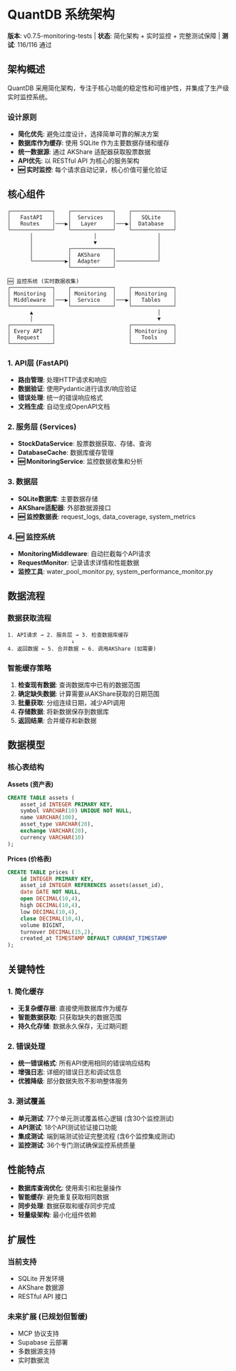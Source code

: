 # QuantDB 系统架构

**版本**: v0.7.5-monitoring-tests | **状态**: 简化架构 + 实时监控 + 完整测试保障 | **测试**: 116/116 通过

## 架构概述

QuantDB 采用简化架构，专注于核心功能的稳定性和可维护性，并集成了生产级实时监控系统。

### 设计原则
- **简化优先**: 避免过度设计，选择简单可靠的解决方案
- **数据库作为缓存**: 使用 SQLite 作为主要数据存储和缓存
- **统一数据源**: 通过 AKShare 适配器获取股票数据
- **API优先**: 以 RESTful API 为核心的服务架构
- **🆕 实时监控**: 每个请求自动记录，核心价值可量化验证

## 核心组件

```
┌─────────────┐    ┌─────────────┐    ┌─────────────┐
│   FastAPI   │    │  Services   │    │   SQLite    │
│   Routes    │───▶│   Layer     │───▶│  Database   │
└─────────────┘    └─────────────┘    └─────────────┘
       │                   │                   │
       │                   ▼                   │
       │           ┌─────────────┐             │
       │           │  AKShare    │             │
       └──────────▶│  Adapter    │─────────────┘
                   └─────────────┘

🆕 监控系统 (实时数据收集)
┌─────────────┐    ┌─────────────┐    ┌─────────────┐
│ Monitoring  │    │ Monitoring  │    │ Monitoring  │
│ Middleware  │───▶│  Service    │───▶│   Tables    │
└─────────────┘    └─────────────┘    └─────────────┘
       ▲                                       │
       │                                       ▼
┌─────────────┐                       ┌─────────────┐
│ Every API   │                       │ Monitoring  │
│  Request    │                       │   Tools     │
└─────────────┘                       └─────────────┘
```

### 1. API层 (FastAPI)
- **路由管理**: 处理HTTP请求和响应
- **数据验证**: 使用Pydantic进行请求/响应验证
- **错误处理**: 统一的错误响应格式
- **文档生成**: 自动生成OpenAPI文档

### 2. 服务层 (Services)
- **StockDataService**: 股票数据获取、存储、查询
- **DatabaseCache**: 数据库缓存管理
- **🆕 MonitoringService**: 监控数据收集和分析

### 3. 数据层
- **SQLite数据库**: 主要数据存储
- **AKShare适配器**: 外部数据源接口
- **🆕 监控数据表**: request_logs, data_coverage, system_metrics

### 4. 🆕 监控系统
- **MonitoringMiddleware**: 自动拦截每个API请求
- **RequestMonitor**: 记录请求详情和性能数据
- **监控工具**: water_pool_monitor.py, system_performance_monitor.py

## 数据流程

### 数据获取流程
```
1. API请求 → 2. 服务层 → 3. 检查数据库缓存
                    ↓
4. 返回数据 ← 5. 合并数据 ← 6. 调用AKShare (如需要)
```

### 智能缓存策略
1. **检查现有数据**: 查询数据库中已有的数据范围
2. **确定缺失数据**: 计算需要从AKShare获取的日期范围
3. **批量获取**: 分组连续日期，减少API调用
4. **存储数据**: 将新数据保存到数据库
5. **返回结果**: 合并缓存和新数据

## 数据模型

### 核心表结构

**Assets (资产表)**
```sql
CREATE TABLE assets (
    asset_id INTEGER PRIMARY KEY,
    symbol VARCHAR(10) UNIQUE NOT NULL,
    name VARCHAR(100),
    asset_type VARCHAR(20),
    exchange VARCHAR(20),
    currency VARCHAR(10)
);
```

**Prices (价格表)**
```sql
CREATE TABLE prices (
    id INTEGER PRIMARY KEY,
    asset_id INTEGER REFERENCES assets(asset_id),
    date DATE NOT NULL,
    open DECIMAL(10,4),
    high DECIMAL(10,4),
    low DECIMAL(10,4),
    close DECIMAL(10,4),
    volume BIGINT,
    turnover DECIMAL(15,2),
    created_at TIMESTAMP DEFAULT CURRENT_TIMESTAMP
);
```

## 关键特性

### 1. 简化缓存
- **无复杂缓存层**: 直接使用数据库作为缓存
- **智能数据获取**: 只获取缺失的数据范围
- **持久化存储**: 数据永久保存，无过期问题

### 2. 错误处理
- **统一错误格式**: 所有API使用相同的错误响应结构
- **增强日志**: 详细的错误日志和调试信息
- **优雅降级**: 部分数据失败不影响整体服务

### 3. 测试覆盖
- **单元测试**: 77个单元测试覆盖核心逻辑 (含30个监控测试)
- **API测试**: 18个API测试验证接口功能
- **集成测试**: 端到端测试验证完整流程 (含6个监控集成测试)
- **监控测试**: 36个专门测试确保监控系统质量

## 性能特点

- **数据库查询优化**: 使用索引和批量操作
- **智能缓存**: 避免重复获取相同数据
- **同步处理**: 数据获取和缓存同步完成
- **轻量级架构**: 最小化组件依赖

## 扩展性

### 当前支持
- SQLite 开发环境
- AKShare 数据源
- RESTful API 接口

### 未来扩展 (已规划但暂缓)
- MCP 协议支持
- Supabase 云部署
- 多数据源支持
- 实时数据流
